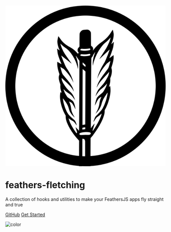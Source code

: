 ![logo](./public/logo.svg)

# feathers-fletching

A collection of hooks and utilities to make your FeathersJS apps fly straight and true

[GitHub](https://github.com/daddywarbucks/feathers-fletching)
[Get Started](#overview)

<!-- background color -->

![color](#003bff17)
